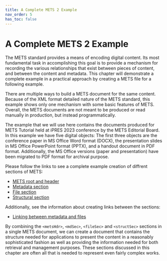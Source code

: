 ```yaml
---
title: A Complete METS 2 Example
nav_order: 5
has_toc: false
---
```

# A Complete METS 2 Example

The METS standard provides a means of encoding digital content. Its most fundamental task in accomplishing this goal is to provide a mechanism for recording the various relationships that exist between pieces of content, and between the content and metadata. This chapter will demonstrate a complete example in a practical approach by creating a METS file for a following example. 

There are multiple ways to build a METS document for the same content. Because of the XML format detailed nature of the METS standard, this example shows only one mechanism with some basic features of METS. Overall, the METS documents are not meant to be produced or read manually in production, but instead programmatically.

The example that we will use here contains the documents produced for METS Tutorial held at iPRES 2023 conference by the METS Editorial Board. In this example we have five digital objects: The first three objects are the conference paper in MS Office Word format (DOCX), the presentation slides in MS Office PowerPoint format (PPTX), and a handout document in PDF format. Additionally, the MS Office versions (paper and presentation) have been migrated to PDF format for archival purpose. 

Please follow the links to see a complete example creation of diffrent sections of METS:

- [METS root and header](./authoring/METS%20root%20and%20header.md)
- [Metadata section](./authoring/Metadata%20section.md)
- [File section](./authoring/File%20section.md)
- [Structural section](./authoring/Structural%20section.md)

Additionally, see the information about creating links between the sections:

- [Linking between metadata and files](./authoring/Linking%20between%20metadata%20and%20files.md) 

By combining the `<metsHdr>`, `<mdSec>`, `<fileSec>` and `<structSec>` sections in a single METS document, we can create a document that contains the structure needed for applications to present the content in a reasonably sophisticated fashion as well as providing the information needed for both retrieval and management purposes. These sections discussed in this chapter are often all that is needed to represent even fairly complex works.
